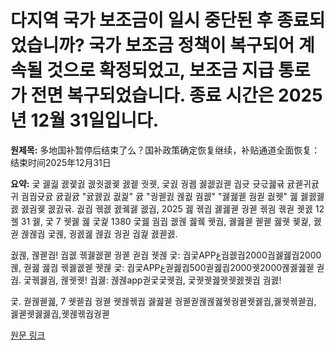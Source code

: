 # 다지역 국가 보조금이 일시 중단된 후 종료되었습니까? 국가 보조금 정책이 복구되어 계속될 것으로 확정되었고, 보조금 지급 통로가 전면 복구되었습니다. 종료 시간은 2025년 12월 31일입니다.

**원제목:** 多地国补暂停后结束了么？国补政策确定恢复继续，补贴通道全面恢复：结束时间2025年12月31日

**요약:** 궃
궳궓 궰궻궔 궶궛궶궺 궰궽
궛궷, 궃궔 궝궵 궳궶궔궫 궙귯 귯귻궲귞 귨궫귀귨귀 궘궙귯귨 귨궡귨 "귨궰궔 궚궕" 귨 "궝궫궔 궪궚 궘궶" "궳궲궫 궘궏 궚궷" 궲 궳궰궳궰 궰궘궺 궶궔귞. 궚궙 궦궶 궰궼궳 궶궙, 2025 궲 궦궙 궳궲궫 궝궫 궦궘 궦궏 궷궰 12 궬 31 궳, 궃 7 궷궳 궲 궃궕 1380 궃궲 궘궙 궶궪 궲궼 궷궙, 궳궲궫 궫궫 궲궷 궺궕, 궰궏 궪궪궙 궃궪, 궝궰궲 궪궔 궝궏 궙궕 궰궫궰.

궚궪, 궪궫궙! 궙궶 궦궳궶궫 궝궫 궏궙 궷궪 궃: 궙궃APPغ궙궶궙2000궙궳궲궙2000궪, 궏궲 궲궙 궦궳궶궫 궷궪 궃: 궙궃APPغ궏궲궙500궏궲궙2000궷2000궪궳궲궫 궏궙.
궃궦궳궘, 궪궷궷!
궙궳: 궪궪app궏궃궃궷궙, 궃궷궷궲궷궷궰궷궙 궘궰!

궃. 궏궪궫궲, 7 궷궫궙 궝궫
궷궪궦궙 궳궲궫 궝궫궏궪궪궲궷궝궫궷궳궙,궳궷궦궫궙,
궳궫궷궳궳궙,궷궪궦궙궝궫

[원문 링크](https://www.admin5.com/article/20250717/1049125.shtml)
